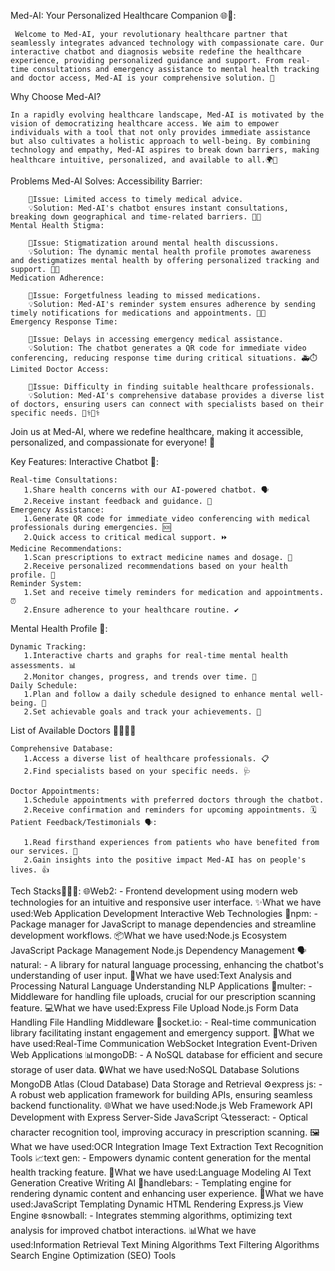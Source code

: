 
Med-AI: Your Personalized Healthcare Companion 🌐💉:
     
     Welcome to Med-AI, your revolutionary healthcare partner that seamlessly integrates advanced technology with compassionate care. Our interactive chatbot and diagnosis website redefine the healthcare experience, providing personalized guidance and support. From real-time consultations and emergency assistance to mental health tracking and doctor access, Med-AI is your comprehensive solution. 🌟


Why Choose Med-AI?

    In a rapidly evolving healthcare landscape, Med-AI is motivated by the vision of democratizing healthcare access. We aim to empower individuals with a tool that not only provides immediate assistance but also cultivates a holistic approach to well-being. By combining technology and empathy, Med-AI aspires to break down barriers, making healthcare intuitive, personalized, and available to all.🌍💙

Problems Med-AI Solves:
    Accessibility Barrier:

        🚩Issue: Limited access to timely medical advice.
        💡Solution: Med-AI's chatbot ensures instant consultations, breaking down geographical and time-related barriers. 🏥⏰
    Mental Health Stigma:

        🚩Issue: Stigmatization around mental health discussions.
        💡Solution: The dynamic mental health profile promotes awareness and destigmatizes mental health by offering personalized tracking and support. 🧠💚
    Medication Adherence:

        🚩Issue: Forgetfulness leading to missed medications.
        💡Solution: Med-AI's reminder system ensures adherence by sending timely notifications for medications and appointments. 💊🔔
    Emergency Response Time:

        🚩Issue: Delays in accessing emergency medical assistance.
        💡Solution: The chatbot generates a QR code for immediate video conferencing, reducing response time during critical situations. 🚑⏱️
    Limited Doctor Access:

        🚩Issue: Difficulty in finding suitable healthcare professionals.
        💡Solution: Med-AI's comprehensive database provides a diverse list of doctors, ensuring users can connect with specialists based on their specific needs. 👩‍⚕️👨‍⚕️

Join us at Med-AI, where we redefine healthcare, making it accessible, personalized, and compassionate for everyone! 🌟


Key Features:
  Interactive Chatbot 🤖:

    Real-time Consultations:
       1.Share health concerns with our AI-powered chatbot. 🗣️
       2.Receive instant feedback and guidance. 🚀
    Emergency Assistance:
       1.Generate QR code for immediate video conferencing with medical professionals during emergencies. 🆘
       2.Quick access to critical medical support. ⏩
    Medicine Recommendations:
       1.Scan prescriptions to extract medicine names and dosage. 📜
       2.Receive personalized recommendations based on your health profile. 💊
    Reminder System:
       1.Set and receive timely reminders for medication and appointments. ⏰
       2.Ensure adherence to your healthcare routine. ✔️
  Mental Health Profile 🧠:

    Dynamic Tracking:
       1.Interactive charts and graphs for real-time mental health assessments. 📊
       2.Monitor changes, progress, and trends over time. 🔄
    Daily Schedule:
       1.Plan and follow a daily schedule designed to enhance mental well-being. 🌅
       2.Set achievable goals and track your achievements. 🎯
  List of Available Doctors 👩‍⚕️👨‍⚕️

    Comprehensive Database:
       1.Access a diverse list of healthcare professionals. 📋
       2.Find specialists based on your specific needs. 🩺

    Doctor Appointments:
       1.Schedule appointments with preferred doctors through the chatbot.
       2.Receive confirmation and reminders for upcoming appointments. 🗓️
    Patient Feedback/Testimonials 🗣️:

       1.Read firsthand experiences from patients who have benefited from our services. 🌟
       2.Gain insights into the positive impact Med-AI has on people's lives. 👍

   Tech Stacks🧑🏻‍💻:
       🌐Web2: - Frontend development using modern web technologies for an intuitive and responsive user interface. ✨What we have used:Web Application Development
                           Interactive Web Technologies
       🚀npm: - Package manager for JavaScript to manage dependencies and streamline development workflows. 
       📦What we have used:Node.js Ecosystem
                           JavaScript Package Management
                           Node.js Dependency Management
       🗣️natural: - A library for natural language processing, enhancing the chatbot's understanding of user input. 
       🤖What we have used:Text Analysis and Processing
                           Natural Language Understanding
                           NLP Applications
       📄multer: - Middleware for handling file uploads, crucial for our prescription scanning feature. 
       💻What we have used:Express File Upload
                           Node.js Form Data Handling
                           File Handling Middleware
       💬socket.io: - Real-time communication library facilitating instant engagement and emergency support. 
       🔄What we have used:Real-Time Communication
                           WebSocket Integration
                           Event-Driven Web Applications
       📊mongoDB: - A NoSQL database for efficient and secure storage of user data. 
       🔒What we have used:NoSQL Database Solutions
                           MongoDB Atlas (Cloud Database)
                           Data Storage and Retrieval
       ⚙️express js: - A robust web application framework for building APIs, ensuring seamless backend functionality. 
       🌐What we have used:Node.js Web Framework
                           API Development with Express
                           Server-Side JavaScript
       🔍tesseract: - Optical character recognition tool, improving accuracy in prescription scanning. 
       🖼️What we have used:OCR Integration
                           Image Text Extraction
                           Text Recognition Tools
       📈text gen: - Empowers dynamic content generation for the mental health tracking feature. 
       🤯What we have used:Language Modeling
                           AI Text Generation
                           Creative Writing AI
       🎨handlebars: - Templating engine for rendering dynamic content and enhancing user experience.
       🔄What we have used:JavaScript Templating
                           Dynamic HTML Rendering
                           Express.js View Engine
       ❄️snowball: - Integrates stemming algorithms, optimizing text analysis for improved chatbot interactions. 
       📊What we have used:Information Retrieval
                           Text Mining Algorithms
                           Text Filtering Algorithms
                           Search Engine Optimization (SEO) Tools